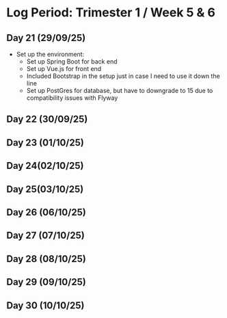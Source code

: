 # Log Period: Trimester 1 / Week 5 & 6

## Day 21 (29/09/25)
* Set up the environment:
    * Set up Spring Boot for back end 
    * Set up Vue.js for front end 
    * Included Bootstrap in the setup just in case I need to use it down the line
    * Set up PostGres for database, but have to downgrade to 15 due to compatibility issues with Flyway

## Day 22 (30/09/25)


## Day 23 (01/10/25)


## Day 24(02/10/25) 


## Day 25(03/10/25)


## Day 26 (06/10/25)


## Day 27 (07/10/25)


## Day 28 (08/10/25)


## Day 29 (09/10/25)


## Day 30 (10/10/25)